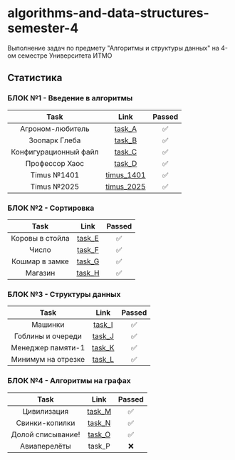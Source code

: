 # algorithms-and-data-structures-semester-4
Выполнение задач по предмету "Алгоритмы и структуры данных" на 4-ом семестре Университета ИТМО

## Статистика

### БЛОК №1 - Введение в алгоритмы

| Task                  | Link                                | Passed |
| :---:                 | :---:                               | :---:  |
| Агроном-любитель      | [task_A](part_1/task_A.cpp)         | ✅     |
| Зоопарк Глеба         | [task_B](part_1/task_B.cpp)         | ✅     |
| Конфигурационный файл | [task_C](part_1/task_C.cpp)         | ✅     |
| Профессор Хаос        | [task_D](part_1/task_D.cpp)         | ✅     |
| Timus №1401           | [timus_1401](part_1/timus_1401.cpp) | ✅     |
| Timus №2025           | [timus_2025](part_1/timus_2025.cpp) | ✅     |

### БЛОК №2 - Сортировка

| Task            | Link                        | Passed |
| :---:           | :---:                       | :---:  |
| Коровы в стойла | [task_E](part_2/task_E.cpp) | ✅     |
| Число           | [task_F](part_2/task_F.cpp) | ✅     |
| Кошмар в замке  | [task_G](part_2/task_G.cpp) | ✅     |
| Магазин         | [task_H](part_2/task_H.cpp) | ✅     |

### БЛОК №3 - Структуры данных

| Task               | Link                        | Passed |
| :---:              | :---:                       | :---:  |
| Машинки            | [task_I](part_3/task_I.cpp) | ✅     |
| Гоблины и очереди  | [task_J](part_3/task_J.cpp) | ✅     |
| Менеджер памяти-1  | [task_K](part_3/task_K.cpp) | ✅     |
| Минимум на отрезке | [task_L](part_3/task_L.cpp) | ✅     |

### БЛОК №4 - Алгоритмы на графах

| Task              | Link                        | Passed |
| :---:             | :---:                       | :---:  |
| Цивилизация       | [task_M](part_4/task_M.cpp) | ✅     |
| Свинки-копилки    | [task_N](part_4/task_N.cpp) | ✅     |
| Долой списывание! | [task_O](part_4/task_O.cpp) | ✅     |
| Авиаперелёты      | task_P                       | ❌     |

